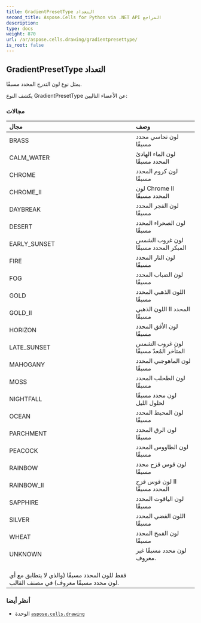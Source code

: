 ```yaml
---
title: GradientPresetType التعداد
second_title: Aspose.Cells for Python via .NET API المراجع
description:
type: docs
weight: 870
url: /ar/aspose.cells.drawing/gradientpresettype/
is_root: false
---
```

##  GradientPresetType التعداد
يمثل نوع لون التدرج المحدد مسبقًا.



يكشف النوع GradientPresetType عن الأعضاء التاليين:

###  مجالات
| مجال| وصف|
| :- | :- |
| BRASS | لون نحاسي محدد مسبقًا|
| CALM_WATER | لون الماء الهادئ المحدد مسبقًا|
| CHROME | لون كروم المحدد مسبقًا|
| CHROME_II | لون Chrome II المحدد مسبقًا|
| DAYBREAK | لون الفجر المحدد مسبقًا|
| DESERT | لون الصحراء المحدد مسبقًا|
| EARLY_SUNSET | لون غروب الشمس المبكر المحدد مسبقًا|
| FIRE | لون النار المحدد مسبقًا|
| FOG | لون الضباب المحدد مسبقًا|
| GOLD | اللون الذهبي المحدد مسبقًا|
| GOLD_II | اللون الذهبي II المحدد مسبقًا|
| HORIZON | لون الأفق المحدد مسبقًا|
| LATE_SUNSET | لون غروب الشمس المتأخر المُعدّ مسبقًا|
| MAHOGANY | لون الماهوجني المحدد مسبقًا|
| MOSS | لون الطحلب المحدد مسبقًا|
| NIGHTFALL | لون محدد مسبقًا لحلول الليل|
| OCEAN | لون المحيط المحدد مسبقًا|
| PARCHMENT | لون الرق المحدد مسبقًا|
| PEACOCK | لون الطاووس المحدد مسبقًا|
| RAINBOW | لون قوس قزح محدد مسبقًا|
| RAINBOW_II | لون قوس قزح II المحدد مسبقًا|
| SAPPHIRE | لون الياقوت المحدد مسبقًا|
| SILVER | اللون الفضي المحدد مسبقًا|
| WHEAT | لون القمح المحدد مسبقًا|
| UNKNOWN | لون محدد مسبقًا غير معروف.<br/>فقط للون المحدد مسبقًا (والذي لا يتطابق مع أي لون محدد مسبقًا معروف) في مصنف القالب.|



###  أنظر أيضا
* الوحدة [`aspose.cells.drawing`](..)
